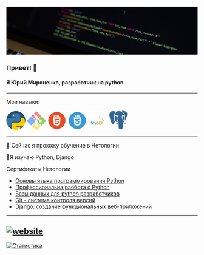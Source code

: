 ![Я Юрий Мироненко, разработчик на python.](https://github.com/Ydtalel/Ydtalel/blob/main/Room-Name-Full.jpg)
###  Привет! 👋
#### Я Юрий Мироненко, разработчик на python.
-------------
Мои навыки:

<div >
  <img src="https://github.com/Ydtalel/Ydtalel/blob/main/919852.png" width="50"/>
  <img src="https://github.com/Ydtalel/Ydtalel/blob/main/git-bash.svg" width="50"/>
  <img src="https://github.com/Ydtalel/Ydtalel/blob/main/in456456dex.png" width="50"/>
  <img src="https://github.com/Ydtalel/Ydtalel/blob/main/indedfgdx.png" width="50"/>
  <img src="https://github.com/Ydtalel/Ydtalel/blob/main/78787.png" width="50"/>
  <img src="https://github.com/Ydtalel/Ydtalel/blob/main/i5445dex.png" width="50"/>
</div>

----------
 🔭 Сейчас я прохожу обучение в  Нетологии 
 
 🌱Я изучаю  Python, Django 

Сертификаты Нетологии

- [Основы языка программирования Python](https://github.com/Ydtalel/Ydtalel/blob/main/certificate.pdf)
- [Профессиональна раобота с Python](https://github.com/Ydtalel/Ydtalel/blob/main/certificate7.pdf)
- [Базы данных для python разработчиков](https://github.com/Ydtalel/Ydtalel/blob/main/certificate%20(1121212).pdf)
- [Git - система контроля версий](https://github.com/Ydtalel/Ydtalel/blob/main/certificate%20git.pdf)
- [Django: создание функциональных веб-приложений](https://github.com/Ydtalel/Ydtalel/blob/main/certificate-django.pdf)

-----------

[<img src='https://cdn.jsdelivr.net/npm/simple-icons@3.0.1/icons/icloud.svg' alt='website' height='40'>](ydtalel.github.io/CV-site/)     
---------
[![Статистика](https://github-readme-stats.vercel.app/api?username=Ydtalel)](https://github.com/anuraghazra/github-readme-stats)

